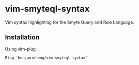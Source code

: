 # vim-smyteql-syntax

Vim syntax highlighting for the Smyte Query and Rule Language.

## Installation

Using vim-plug:

``` 
Plug 'benjaminheng/vim-smyteql-syntax'
```
